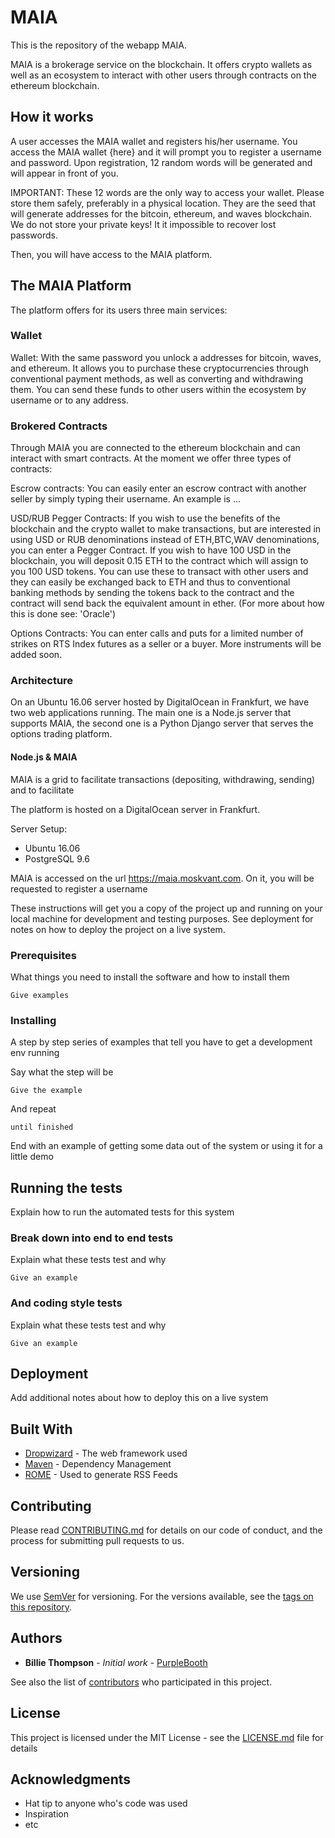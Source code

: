 # MAIA

This is the repository of the webapp MAIA.

MAIA is a brokerage service on the blockchain. It offers crypto wallets as well as an ecosystem to interact with other users through contracts on the ethereum blockchain.

## How it works

A user accesses the MAIA wallet and registers his/her username.
You access the MAIA wallet \{here} and it will prompt you to register a username and password. Upon registration, 12 random words will be generated and will appear in front of you.

IMPORTANT: These 12 words are the only way to access your wallet. Please store them safely, preferably in a physical location. They are the seed that will generate addresses for the bitcoin, ethereum, and waves blockchain. We do not store your private keys! It it impossible to recover lost passwords.

Then, you will have access to the MAIA platform.

## The MAIA Platform

The platform offers for its users three main services:

### Wallet

Wallet: With the same password you unlock a addresses for bitcoin, waves, and ethereum. It allows you to purchase these cryptocurrencies through conventional payment methods, as well as converting and withdrawing them. You can send these funds to other users within the ecosystem by username or to any address.

### Brokered Contracts

Through MAIA you are connected to the ethereum blockchain and can interact with smart contracts. At the moment we offer three types of contracts:

Escrow contracts: You can easily enter an escrow contract with another seller by simply typing their username. An example is ...

USD/RUB Pegger Contracts: If you wish to use the benefits of the blockchain and the crypto wallet to make transactions, but are interested in using USD or RUB denominations instead of ETH,BTC,WAV denominations, you can enter a Pegger Contract. If you wish to have 100 USD in the blockchain, you will deposit 0.15 ETH to the contract which will assign to you 100 USD tokens. You can use these to transact with other users and they can easily be exchanged back to ETH and thus to conventional banking methods by sending the tokens back to the contract and the contract will send back the equivalent amount in ether. (For more about how this is done see: 'Oracle')

Options Contracts: You can enter calls and puts for a limited number of strikes on RTS Index futures as a seller or a buyer. More instruments will be added soon.

### Architecture

On an Ubuntu 16.06 server hosted by DigitalOcean in Frankfurt, we have two web applications running. The main one is a Node.js server that supports MAIA, the second one is a Python Django server that serves the options trading platform.

#### Node.js & MAIA






MAIA is a grid to facilitate transactions (depositing, withdrawing, sending) and to facilitate

The platform is hosted on a DigitalOcean server in Frankfurt.

Server Setup:
 - Ubuntu 16.06
 - PostgreSQL 9.6



MAIA is accessed on the url https://maia.moskvant.com.
On it, you will be requested to register a username


These instructions will get you a copy of the project up and running on your local machine for development and testing purposes. See deployment for notes on how to deploy the project on a live system.

### Prerequisites

What things you need to install the software and how to install them

```
Give examples
```

### Installing

A step by step series of examples that tell you have to get a development env running

Say what the step will be

```
Give the example
```

And repeat

```
until finished
```

End with an example of getting some data out of the system or using it for a little demo

## Running the tests

Explain how to run the automated tests for this system

### Break down into end to end tests

Explain what these tests test and why

```
Give an example
```

### And coding style tests

Explain what these tests test and why

```
Give an example
```

## Deployment

Add additional notes about how to deploy this on a live system

## Built With

* [Dropwizard](http://www.dropwizard.io/1.0.2/docs/) - The web framework used
* [Maven](https://maven.apache.org/) - Dependency Management
* [ROME](https://rometools.github.io/rome/) - Used to generate RSS Feeds

## Contributing

Please read [CONTRIBUTING.md](https://gist.github.com/PurpleBooth/b24679402957c63ec426) for details on our code of conduct, and the process for submitting pull requests to us.

## Versioning

We use [SemVer](http://semver.org/) for versioning. For the versions available, see the [tags on this repository](https://github.com/your/project/tags).

## Authors

* **Billie Thompson** - *Initial work* - [PurpleBooth](https://github.com/PurpleBooth)

See also the list of [contributors](https://github.com/your/project/contributors) who participated in this project.

## License

This project is licensed under the MIT License - see the [LICENSE.md](LICENSE.md) file for details

## Acknowledgments

* Hat tip to anyone who's code was used
* Inspiration
* etc

